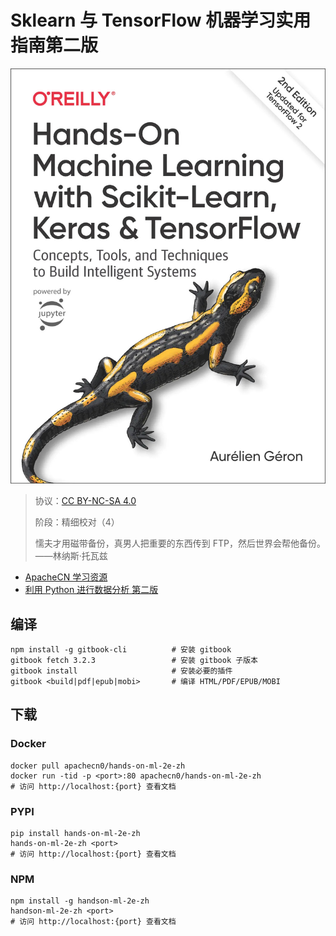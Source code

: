 # Sklearn 与 TensorFlow 机器学习实用指南第二版

![](cover.jpg)

> 协议：[CC BY-NC-SA 4.0](http://creativecommons.org/licenses/by-nc-sa/4.0/)
> 
> 阶段：精细校对（4）
>
> 懦夫才用磁带备份，真男人把重要的东西传到 FTP，然后世界会帮他备份。——林纳斯·托瓦兹

* [ApacheCN 学习资源](http://www.apachecn.org/)
* [利用 Python 进行数据分析 第二版](https://github.com/apachecn/pyda-2e-zh)

## 编译

```
npm install -g gitbook-cli          # 安装 gitbook
gitbook fetch 3.2.3                 # 安装 gitbook 子版本
gitbook install                     # 安装必要的插件
gitbook <build|pdf|epub|mobi>       # 编译 HTML/PDF/EPUB/MOBI
```


## 下载

### Docker

```
docker pull apachecn0/hands-on-ml-2e-zh
docker run -tid -p <port>:80 apachecn0/hands-on-ml-2e-zh
# 访问 http://localhost:{port} 查看文档
```

### PYPI

```
pip install hands-on-ml-2e-zh
hands-on-ml-2e-zh <port>
# 访问 http://localhost:{port} 查看文档
```

### NPM

```
npm install -g handson-ml-2e-zh
handson-ml-2e-zh <port>
# 访问 http://localhost:{port} 查看文档
```
